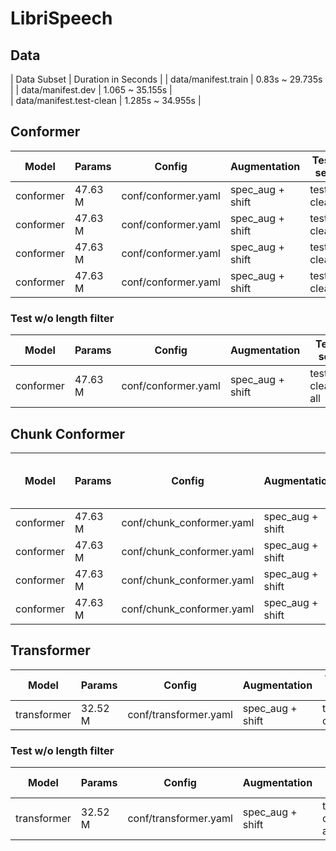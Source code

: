 # LibriSpeech

## Data
| Data Subset | Duration in Seconds |
| data/manifest.train |  0.83s ~ 29.735s |
| data/manifest.dev | 1.065 ~ 35.155s |  
| data/manifest.test-clean | 1.285s ~ 34.955s |

## Conformer
| Model | Params | Config | Augmentation| Test set | Decode method | Loss | WER |  
| --- | --- | --- | --- | --- | --- | --- | --- |
| conformer | 47.63 M | conf/conformer.yaml | spec_aug + shift | test-clean | attention | - | - |  
| conformer | 47.63 M | conf/conformer.yaml | spec_aug + shift | test-clean | ctc_greedy_search |  |  |  
| conformer | 47.63 M | conf/conformer.yaml | spec_aug + shift | test-clean | ctc_prefix_beam_search |  | |  
| conformer | 47.63 M | conf/conformer.yaml | spec_aug + shift | test-clean | attention_rescoring |  |  |  

### Test w/o length filter
| Model | Params | Config | Augmentation| Test set | Decode method | Loss | WER |  
| --- | --- | --- | --- | --- | --- | --- | --- |
| conformer | 47.63 M | conf/conformer.yaml | spec_aug + shift | test-clean-all | attention |  |  |  


## Chunk Conformer

| Model | Params | Config | Augmentation| Test set | Decode method | Chunk Size & Left Chunks | Loss | WER |  
| --- | --- | --- | --- | --- | --- | --- | --- | --- |  
| conformer | 47.63 M | conf/chunk_conformer.yaml | spec_aug + shift | test-clean | attention | 16, -1 |  |  |  
| conformer | 47.63 M | conf/chunk_conformer.yaml | spec_aug + shift | test-clean | ctc_greedy_search | 16, -1 |  |  |  
| conformer | 47.63 M | conf/chunk_conformer.yaml | spec_aug + shift | test-clean | ctc_prefix_beam_search | 16, -1 |  | - |  
| conformer | 47.63 M | conf/chunk_conformer.yaml | spec_aug + shift | test-clean | attention_rescoring | 16, -1 |  | - |  


## Transformer
| Model | Params | Config | Augmentation| Test set | Decode method | Loss | WER |  
| --- | --- | --- | --- | --- | --- | --- | --- |
| transformer | 32.52 M | conf/transformer.yaml | spec_aug + shift | test-clean | attention |  |  |  

### Test w/o length filter
| Model | Params | Config | Augmentation| Test set | Decode method | Loss | WER |  
| --- | --- | --- | --- | --- | --- | --- | --- |
| transformer | 32.52 M | conf/transformer.yaml | spec_aug + shift | test-clean-all | attention | | |  

